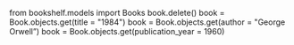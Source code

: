 from bookshelf.models import Books
book.delete()
book = Book.objects.get(title = "1984")
book = Book.objects.get(author = "George Orwell”)
book = Book.objects.get(publication_year = 1960)
